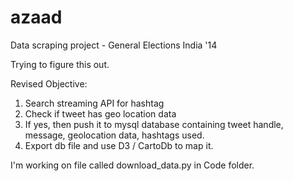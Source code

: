 azaad
=====

Data scraping project - General Elections India '14


Trying to figure this out.

Revised Objective:

1. Search streaming API for hashtag
2. Check if tweet has geo location data
3. If yes, then push it to mysql database containing tweet handle, message, geolocation data, hashtags used.
4. Export db file and use D3 / CartoDb to map it.

I'm working on file called download_data.py in Code folder.

